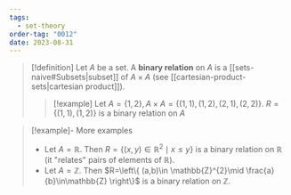 ```yaml
---
tags:
  - set-theory
order-tag: "0012"
date: 2023-08-31
---
```

>[!definition]
>Let $A$ be a set. A **binary relation** on $A$ is a [[sets-naive#Subsets|subset]] of $A\times A$ (see [[cartesian-product-sets|cartesian product]]).
>
>>[!example]
>>Let $A=\{ 1,2 \}, A\times A=\{ (1,1),(1,2),(2,1),(2,2) \}$.
>>$R=\{ (1,1),(1,2) \}$ is a binary relation on $A$

>[!example]- More examples
>- Let $A=\mathbb{R}$. Then $R=\{ (x,y)\in\mathbb{R}^{2}\mid x\leq y \}$ is a binary relation on $\mathbb{R}$ (it "relates" pairs of elements of $\mathbb{R}$).
>- Let $A=\mathbb{Z}$. Then $R=\left\{  (a,b)\in \mathbb{Z}^{2}\mid \frac{a}{b}\in\mathbb{Z} \right\}$ is a binary relation on $\mathbb{Z}$.
